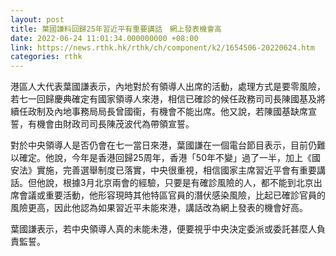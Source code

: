 ```yaml
---
layout: post
title: 葉國謙料回歸25年習近平有重要講話　網上發表機會高
date: 2022-06-24 11:01:34.000000000 +08:00
link: https://news.rthk.hk/rthk/ch/component/k2/1654506-20220624.htm
categories: rthk
---
```


港區人大代表葉國謙表示，內地對於有領導人出席的活動，處理方式是要零風險，若七一回歸慶典確定有國家領導人來港，相信已確診的候任政務司司長陳國基及將續任政制及內地事務局局長曾國衞，有機會不能出席。他又說，若陳國基缺席宣誓，有機會由財政司司長陳茂波代為帶領宣誓。

對於中央領導人是否仍會在七一當日來港，葉國謙在一個電台節目表示，目前仍難以確定。他說，今年是香港回歸25周年，香港「50年不變」過了一半，加上《國安法》實施，完善選舉制度已落實，中央很重視，相信國家主席習近平會有重要講話。但他說，根據3月北京兩會的經驗，只要是有確診風險的人，都不能到北京出席會議或重要活動，他形容現時其他特區官員的潛伏感染風險，比起已確診官員的風險更高，因此他認為如果習近平未能來港，講話改為網上發表的機會好高。

葉國謙表示，若中央領導人真的未能未港，便要視乎中央決定委派或委託甚麼人負責監誓。
